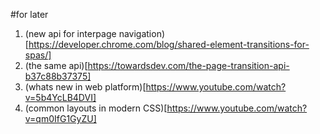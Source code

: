 #for later
1. (new api for interpage navigation)[https://developer.chrome.com/blog/shared-element-transitions-for-spas/]
2. (the same api)[https://towardsdev.com/the-page-transition-api-b37c88b37375]
3. (whats new in web platform)[https://www.youtube.com/watch?v=5b4YcLB4DVI]
4. (common layouts in modern CSS)[https://www.youtube.com/watch?v=qm0IfG1GyZU]